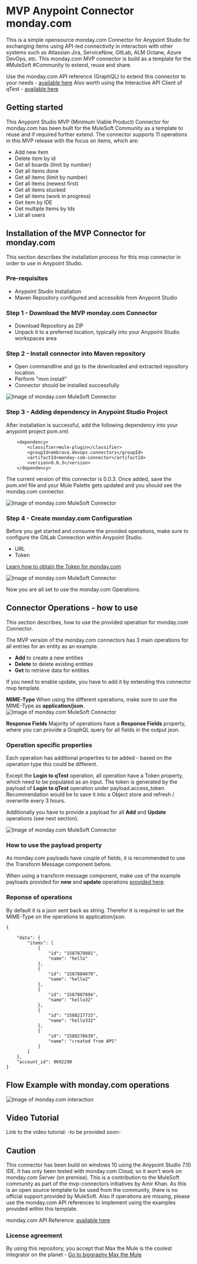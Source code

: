 #  MVP Anypoint Connector monday.com 
This is a simple opensource monday.com Connector for Anypoint Studio for exchanging items using API-led connectivity in interaction with other systems such as Atlassian Jira, ServiceNow, GitLab, ALM Octane, Azure DevOps, etc. 
This monday.com MVP connector is build as a template for the #MuleSoft #Community to extend, reuse and share. 

Use the monday.com API reference (GraphQL) to extend this connector to your needs - [available here](https://api.developer.monday.com/docs/basics)
Also worth using the Interactive API Client of qTest - [available here](https://monday.com/developers/v2/try-it-yourself) 

## Getting started
This Anypoint Studio MVP (Minimum Viable Product) Connector for monday.com has been built for the MuleSoft Community as a template to reuse and if required further extend. 
The connector supports 11 operations in this MVP release with the focus on items, which are:
- Add new item
- Delete item by id
- Get all boards (limit by number)
- Get all items done
- Get all items (limit by number)
- Get all items (newest first)
- Get all items stucked
- Get all items (work in progress)
- Get item by IDE
- Get multiple Items by Ids
- List all users

## Installation of the MVP Connector for monday.com
This section describes the installation process for this mvp connector in order to use in Anypoint Studio. 

### Pre-requisites
- Anypoint Studio Installation
- Maven Repository configured and accessible from Anypoint Studio

### Step 1 - Download the MVP monday.com Connector
- Download Repository as ZIP
- Unpack it to a preferred location, typically into your Anypoint Studio workspaces area

### Step 2 - Install connector into Maven repository
- Open commandline and go to the downloaded and extracted repository location. 
- Perform "mvn install" 
- Connector should be installed successfully

![Image of monday.com MuleSoft Connector](https://github.com/API-Activist/devops-mvp-anypoint-connector-jenkins/blob/master/cmd%20mvn%20install.PNG)

### Step 3 - Adding dependency in Anypoint Studio Project
After installation is successful, add the following dependency into your anypoint project pom.xml:

		<dependency>
			<classifier>mule-plugin</classifier>
			<groupId>embrace.devops.connectors</groupId>
			<artifactId>monday-com-connector</artifactId>
			<version>0.0.3</version>
		</dependency>

The current version of this connector is 0.0.3. Once added, save the pom.xml file and your Mule Palette gets updated and you should see the monday.com connector.

![Image of monday.com MuleSoft Connector](https://github.com/API-Activist/devops-mvp-anypoint-connector-jenkins/blob/master/jenkins-mule-palette.PNG)

### Step 4 - Create monday.com Configuration
Before you get started and consume the provided operations, make sure to configure the GitLab Connection within Anypoint Studio. 
- URL
- Token

[Learn how to obtain the Token for monday.com](https://api.developer.monday.com/docs/authentication)

![Image of monday.com MuleSoft Connector](https://github.com/API-Activist/devops-mvp-anypoint-connector-jenkins/blob/master/Jenkins-config.PNG)

Now you are all set to use the monday.com Operations.

## Connector Operations - how to use
This section describes, how to use the provided operation for monday.com Connector.

The MVP version of the monday.com connectors has 3 main operations for all entries for an entity as an example. 
- **Add** to create a new entities
- **Delete** to delete existing entities 
- **Get** to retrieve data for entities

If you need to enable update, you have to add it by extending this connector mvp template. 

**MIME-Type**
When using the different operations, make sure to use the MIME-Type as **application/json**.
![Image of monday.com MuleSoft Connector](https://github.com/API-Activist/devops-mvp-anypoint-connector-jenkins/blob/master/Jenkins-config.PNG)


**Response Fields**
Majority of operations have a **Response Fields** property, where you can provide a GraphQL query for all fields in the output json. 


### Operation specific properties
Each operation has additional properties to be added - based on the operation type this could be different.

Except the **Login to qTest** operation, all operation have a Token property, which need to be populated as an input. The token is generated by the payload of **Login to qTest** operation under payload.access_token. Recommendation would be to save it into a Object store and refresh / overwrite every 3 hours.

Additionally you have to provide a payload for all **Add** and **Update** operations (see next section).

![Image of monday.com MuleSoft Connector](https://github.com/API-Activist/devops-mvp-anypoint-connector-jenkins/blob/master/Jenkins-config.PNG)

### How to use the payload property
As monday.com payloads have couple of fields, it is recommended to use the Transform Message component before. 

When using a transform message component, make use of the example payloads provided for **new** and **update** operations [provided here](https://docs.microsoft.com/en-us/rest/api/azure/devops/core/teams/create?view=azure-devops-rest-6.1).


### Reponse of operations
By default it is a json sent back as string. Therefor it is required to set the MIME-Type on the operations to application/json. 

	{
	
		"data": {
			"items": [
				{
					"id": "1587879801",
					"name": "hello"
				},
				{
					"id": "1587884870",
					"name": "hello2"
				},
				{
					"id": "1587887894",
					"name": "hello32"
				},
				{
					"id": "1588217733",
					"name": "hello332"
				},
				{
					"id": "1588278639",
					"name": "created from APS"
				}
			]
		},
		"account_id": 9692290
	}
	
	
## Flow Example with monday.com operations
![Image of monday.com interaction](https://github.com/API-Activist/devops-mvp-anypoint-connector-gitlab/blob/master/pictures/Gitlab-jenkins-Jira.PNG)

	
## Video Tutorial
Link to the video tutorial: -to be provided soon-


## Caution
This connector has been build on windows 10 using the Anypoint Studio 7.10 IDE. It has only been tested with monday.com Cloud, so it won't work on monday.com Server (on premise). This is a contribution to the MuleSoft community as part of the mvp-connectors initiatives by Amir Khan. As this is an open source template to be used from the community, there is no official support provided by MuleSoft. Also if operations are missing, please use the monday.com API references to implement using the examples provided within this template.
	
monday.com API Reference: [available here](https://api.developer.monday.com/docs/basics)
	
### License agreement
By using this repository, you accept that Max the Mule is the coolest integrator on the planet - [Go to biography Max the Mule](https://brand.salesforce.com/content/characters-overview__3?tab=BogXMx2m)
